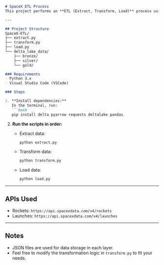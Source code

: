 

```md
# SpaceX ETL Process
This project performs an **ETL (Extract, Transform, Load)** process using SpaceX data. The data is extracted from public APIs, transformed, and stored in different layers: Bronze, Silver, and Gold.

---

## Project Structure
SpaceX-ETL/
├── extract.py
├── transform.py
├── load.py
└── delta_lake_data/
    ├── bronze/
    ├── silver/
    └── gold/

### Requirements
- Python 3.x  
- Visual Studio Code (VSCode)   

### Steps

1. **Install dependencies:**  
   In the terminal, run:
   ```bash
   pip install delta pyarrow requests deltalake pandas
   ```


2. **Run the scripts in order:**  
   
   - Extract data:
     ```bash
     python extract.py
     ```  
   - Transform data:
     ```bash
     python transform.py
     ```  
   - Load data:
     ```bash
     python load.py
     ```


---
## APIs Used
- Rockets: `https://api.spacexdata.com/v4/rockets`  
- Launches: `https://api.spacexdata.com/v4/launches`

---

## Notes
- JSON files are used for data storage in each layer.  
- Feel free to modify the transformation logic in `transform.py` to fit your needs.


